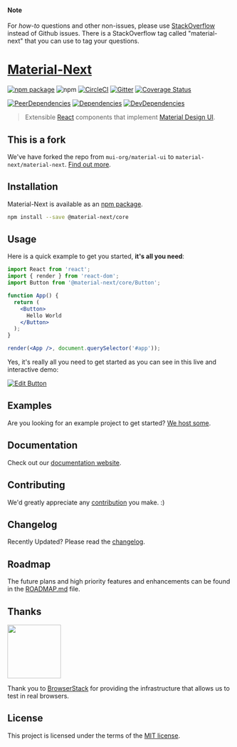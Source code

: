 
#### Note

For *how-to* questions and other non-issues,
please use [StackOverflow](http://stackoverflow.com/questions/tagged/material-next)
instead of Github issues. There is a StackOverflow tag called "material-next"
that you can use to tag your questions.

# [Material-Next](https://material-ui-next.com/)
[![npm package](https://img.shields.io/npm/v/@material-next/core.svg)](https://www.npmjs.org/package/@material-next/core)
![npm](https://img.shields.io/npm/dm/@material-next/core.svg)
[![CircleCI](https://img.shields.io/circleci/project/github/material-next/material-next/master.svg)](https://circleci.com/gh/material-next/material-next/tree/master)
[![Gitter](https://img.shields.io/badge/gitter-join%20chat-f81a65.svg)](https://gitter.im/material-next/material-next?utm_source=badge&utm_medium=badge&utm_campaign=pr-badge&utm_content=badge)
[![Coverage Status](https://img.shields.io/codecov/c/github/material-next/material-next/master.svg)](https://codecov.io/gh/material-next/material-next/branch/master)

[![PeerDependencies](https://img.shields.io/david/peer/material-next/material-next.svg)](https://david-dm.org/material-next/material-next#info=peerDependencies&view=list)
[![Dependencies](https://img.shields.io/david/material-next/material-next.svg)](https://david-dm.org/material-next/material-next)
[![DevDependencies](https://img.shields.io/david/dev/material-next/material-next.svg)](https://david-dm.org/material-next/material-next#info=devDependencies&view=list)

> Extensible [React](http://facebook.github.io/react/) components that implement [Material Design UI](https://material.io/).

## This is a fork

We've have forked the repo from `mui-org/material-ui` to `material-next/material-next`. [Find out more](https://medium.com/).

## Installation

Material-Next is available as an [npm package](https://www.npmjs.org/package/@material-next/core).

```sh
npm install --save @material-next/core
```

## Usage

Here is a quick example to get you started, **it's all you need**:

```jsx
import React from 'react';
import { render } from 'react-dom';
import Button from '@material-next/core/Button';

function App() {
  return (
    <Button>
      Hello World
    </Button>
  );
}

render(<App />, document.querySelector('#app'));
```

Yes, it's really all you need to get started as you can see in this live and interactive demo:

[![Edit Button](https://codesandbox.io/static/img/play-codesandbox.svg)](https://codesandbox.io/s/4j7m47vlm4)

## Examples

Are you looking for an example project to get started?
[We host some](https://github.com/material-next/material-next/blob/master/docs/src/pages/getting-started/example-projects.md).

## Documentation

Check out our [documentation website](https://material-ui-next.com/).

## Contributing

We'd greatly appreciate any [contribution](https://github.com/material-next/material-next/blob/master/CONTRIBUTING.md) you make. :)

## Changelog

Recently Updated?
Please read the [changelog](https://github.com/material-next/material-next/releases).

## Roadmap

The future plans and high priority features and enhancements can be found in the [ROADMAP.md](https://github.com/material-next/material-next/blob/master/ROADMAP.md) file.

## Thanks

[<img src="https://www.browserstack.com/images/mail/browserstack-logo-footer.png" width="120">](https://www.browserstack.com/)

Thank you to [BrowserStack](https://www.browserstack.com/) for providing the infrastructure that allows us to test in real browsers.

## License

This project is licensed under the terms of the
[MIT license](https://github.com/material-next/material-next/blob/master/LICENSE).
